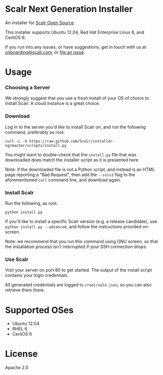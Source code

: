 Scalr Next Generation Installer
===============================

An installer for [Scalr Open Source][0].

This installer supports Ubuntu 12.04, Red Hat Enterprise Linux 6, and CentOS 6.

If you run into any issues, or have suggestions, get in touch with us at
onboarding@scalr.com, or [file an issue][1].


Usage
=====

### Choosing a Server ###

We strongly suggest that you use a fresh install of your OS of choice to
install Scalr. A cloud instance is a great choice.

### Download ###

Log in to the server you'd like to install Scalr on, and run the following
command, preferably as root.

    curl -L -O https://raw.github.com/Scalr/installer-ng/master/scripts/install.py

You might want to double-check that the `install.py` file that was downloaded
does match the installer script as it is presented here.

Note: if the downloaded file is not a Python script, and instead is an HTML
page reporting a "Bad Request", then add the `--sslv3` flag to the
aforementioned `curl` command line, and download again.

### Install Scalr ###

Run the following, as root.

    python install.py

If you'd like to install a specific Scalr version (e.g. a release candidate),
use `python install.py --advanced`, and follow the instructions provided
on-screen.

Note: we recommend that you run this command using GNU screen, so that the
installation process isn't interrupted if your SSH connection drops.


### Use Scalr ###

Visit your server on port 80 to get started. The output of the install script
contains your login credentials.

All generated credentials are logged to `/root/solo.json`, so you can
also retrieve them there.

Supported OSes
==============

  + Ubuntu 12.04
  + RHEL 6
  + CentOS 6


License
=======

Apache 2.0


  [0]: https://github.com/Scalr/scalr
  [1]: https://github.com/Scalr/installer-ng/issues
